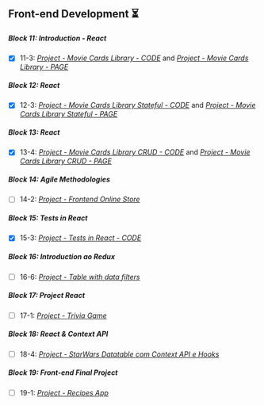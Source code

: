 ## Front-end Development :hourglass_flowing_sand:

##### Block 11: Introduction - React

- [x] 11-3: _[Project - Movie Cards Library - CODE](https://github.com/carolbezerra-dev/trybe-projects/tree/main/2.FrontEnd/11.React-Introduction)_ and _[Project - Movie Cards Library - PAGE](https://movie-cards-library-project.vercel.app/)_

##### Block 12: React

- [x] 12-3: _[Project - Movie Cards Library Stateful - CODE](https://github.com/carolbezerra-dev/trybe-projects/tree/main/2.FrontEnd/12.Forms-React)_ and _[Project - Movie Cards Library Stateful - PAGE](https://movie-card-library-stateful.vercel.app/)_  

##### Block 13: React

- [x] 13-4: _[Project - Movie Cards Library CRUD - CODE](https://github.com/carolbezerra-dev/trybe-projects/tree/main/2.FrontEnd/13.React-Router)_ and _[Project - Movie Cards Library CRUD - PAGE](https://movie-card-library-crud-project.vercel.app/)_

##### Block 14: Agile Methodologies

- [ ] 14-2: _[Project - Frontend Online Store]()_

##### Block 15: Tests in React

- [x] 15-3: _[Project - Tests in React - CODE](https://github.com/carolbezerra-dev/trybe-projects/tree/main/2.FrontEnd/15.React-Testing-Library)_

##### Block 16: Introduction ao Redux

- [ ] 16-6: _[Project - Table with data filters]()_

##### Block 17: Project React

- [ ] 17-1: _[Project - Trivia Game]()_

##### Block 18: React & Context API

- [ ] 18-4: _[Project - StarWars Datatable com Context API e Hooks]()_

##### Block 19: Front-end Final Project

- [ ] 19-1: _[Project - Recipes App]()_
